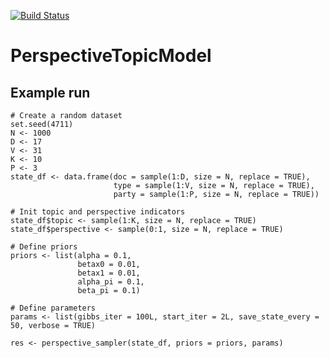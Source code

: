 [![Build Status](https://travis-ci.org/MansMeg/PerspectiveTopicModel.svg?branch=master)](https://travis-ci.org/MansMeg/PerspectiveTopicModel)


# PerspectiveTopicModel

## Example run

```
# Create a random dataset
set.seed(4711)
N <- 1000
D <- 17
V <- 31
K <- 10
P <- 3
state_df <- data.frame(doc = sample(1:D, size = N, replace = TRUE),
                       type = sample(1:V, size = N, replace = TRUE),
                       party = sample(1:P, size = N, replace = TRUE))

# Init topic and perspective indicators
state_df$topic <- sample(1:K, size = N, replace = TRUE)
state_df$perspective <- sample(0:1, size = N, replace = TRUE)

# Define priors
priors <- list(alpha = 0.1,
               betax0 = 0.01,
               betax1 = 0.01,
               alpha_pi = 0.1,
               beta_pi = 0.1)

# Define parameters
params <- list(gibbs_iter = 100L, start_iter = 2L, save_state_every = 50, verbose = TRUE)

res <- perspective_sampler(state_df, priors = priors, params)
```
